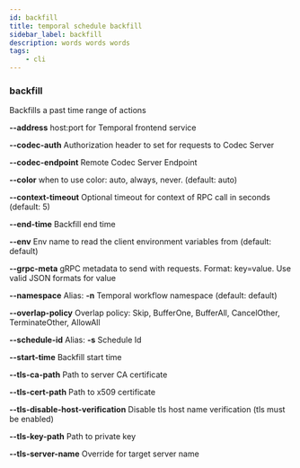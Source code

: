 ```yaml
---
id: backfill
title: temporal schedule backfill
sidebar_label: backfill
description: words words words
tags:
	- cli
---
```


### backfill

Backfills a past time range of actions

**--address**
host:port for Temporal frontend service

**--codec-auth**
Authorization header to set for requests to Codec Server

**--codec-endpoint**
Remote Codec Server Endpoint

**--color**
when to use color: auto, always, never. (default: auto)

**--context-timeout**
Optional timeout for context of RPC call in seconds (default: 5)

**--end-time**
Backfill end time

**--env**
Env name to read the client environment variables from (default: default)

**--grpc-meta**
gRPC metadata to send with requests. Format: key=value. Use valid JSON formats for value

**--namespace**
Alias: **-n**
Temporal workflow namespace (default: default)

**--overlap-policy**
Overlap policy: Skip, BufferOne, BufferAll, CancelOther, TerminateOther, AllowAll

**--schedule-id**
Alias: **-s**
Schedule Id

**--start-time**
Backfill start time

**--tls-ca-path**
Path to server CA certificate

**--tls-cert-path**
Path to x509 certificate

**--tls-disable-host-verification**
Disable tls host name verification (tls must be enabled)

**--tls-key-path**
Path to private key

**--tls-server-name**
Override for target server name

